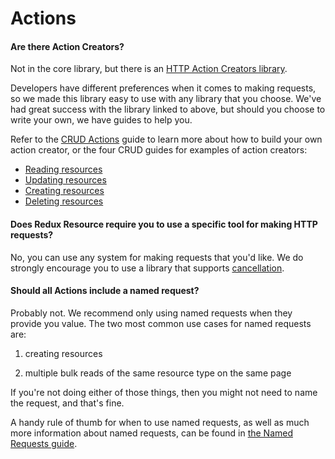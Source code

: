 # Actions

#### Are there Action Creators?

Not in the core library, but there is an
[HTTP Action Creators library](/docs/extensions/redux-resource-xhr.md).

Developers have different preferences when it comes to making requests, so
we made this library easy to use with any library that you choose. We've
had great success with the library linked to above, but should you choose to
write your own, we have guides to help you.

Refer to the [CRUD Actions](/docs/guides/crud-actions.md) guide to learn more
about how to build your own action creator, or the four CRUD guides for examples
of action creators:

- [Reading resources](/docs/guides/reading-resources.md)
- [Updating resources](/docs/guides/reading-resources.md)
- [Creating resources](/docs/guides/reading-resources.md)
- [Deleting resources](/docs/guides/reading-resources.md)

#### Does Redux Resource require you to use a specific tool for making HTTP requests?

No, you can use any system for making requests that you'd like. We do strongly encourage
you to use a library that supports [cancellation](/docs/recipes/canceling-requests).

#### Should all Actions include a named request?

Probably not. We recommend only using named requests when they provide you value. The
two most common use cases for named requests are:

1. creating resources

2. multiple bulk reads of the same resource type on the same page

If you're not doing either of those things, then you might not need to name the request,
and that's fine.

A handy rule of thumb for when to use named requests, as well as much more
information about named requests, can be found in
[the Named Requests guide](/docs/guides/named-requests.md#when-to-use-named-requests).
